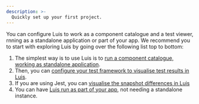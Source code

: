 ```yaml
---
description: >-
  Quickly set up your first project.
---
```


You can configure Luis to work as a component catalogue and a test viewer, rnning as a standalone application or part of your app. We recommend you to start with exploring Luis by going over the following list top to bottom:

1. The simplest way is to use Luis is to [run a component catalogue, working as standalone application](catalogue.md).
2. Then, you can [configure your test framework to visualise test results in Luis](test.md).
3. If you are using Jest, you can [visualise the snapshot differences in Luis](snapshots.md)
4. You can have [Luis run as part of your app](route.md), not needing a standalone instance.
